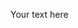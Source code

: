 Your text here




























































































































































